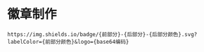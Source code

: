 # 徽章制作

```
https://img.shields.io/badge/{前部分}-{后部分}-{后部分颜色}.svg?labelColor={前部分颜色}&logo={base64编码}
```



